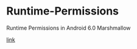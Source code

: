 # Runtime-Permissions
Runtime Permissions in Android 6.0 Marshmallow

[link](https://github.com/k0shk0sh/PermissionHelper)


